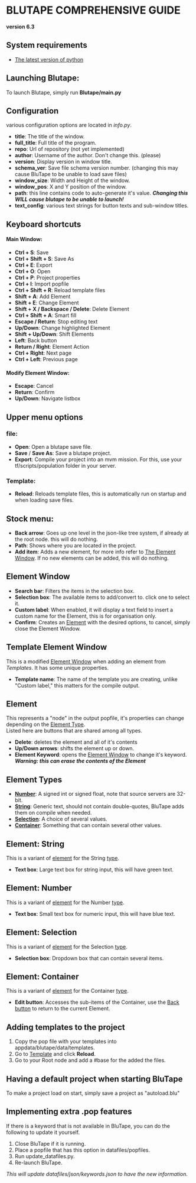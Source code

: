 # BLUTAPE COMPREHENSIVE GUIDE
**version 6.3**

## System requirements
* [The latest version of python](https://www.python.org/)

## Launching Blutape:
To launch Blutape, simply run **Blutape/main.py**

## Configuration
various configuration options are located in *info.py*.
* **title**: The title of the window.
* **full_title**: Full title of the program.
* **repo**: Url of repository (not yet implemented)
* **author**: Username of the author. Don't change this. (please)
* **version**: Display version in window title.
* **schema_ver**: Save file schema version number. (changing this may cause BluTape to be unable to load save files)
* **window_size**: Width and Height of the window.
* **window_pos**: X and Y position of the window.
* **path**: this line contains code to auto-generate it's value. ***Changing this WILL cause blutape to be unable to launch!***
* **text_config**: various text strings for button texts and sub-window titles.

## Keyboard shortcuts
#### Main Window:
* **Ctrl + S**: Save
* **Ctrl + Shift + S**: Save As
* **Ctrl + E**: Export
* **Ctrl + O**: Open
* **Ctrl + P**: Project properties
* **Ctrl + I**: Import popfile
* **Ctrl + Shift + R**: Reload template files
* **Shift + A**: Add Element
* **Shift + E**: Change Element
* **Shift + X / Backspace / Delete**: Delete Element
* **Ctrl + Shift + A**: Smart fill
* **Escape / Return**: Stop editing text
* **Up/Down**: Change highlighted Element
* **Shift + Up/Down**: Shift Elements
* **Left**: Back button
* **Return / Right**: Element Action
* **Ctrl + Right**: Next page
* **Ctrl + Left**: Previous page

#### Modify Element Window:
* **Escape**: Cancel
* **Return**: Confirm
* **Up/Down**: Navigate listbox

## Upper menu options
### file:
* **Open**: Open a blutape save file.
* **Save** / **Save As**: Save a blutape project.
* **Export**: Compile your project into an mvm mission. For this, use your tf/scripts/population folder in your server.

### Template:
* **Reload**: Reloads template files, this is automatically run on startup and when loading save files.

## Stock menu:
* **Back arrow**: Goes up one level in the json-like tree system, if already at the root node. this will do nothing.
* **Path**: Shows where you are located in the project.
* **Add item**: Adds a new element, for more info refer to [The Element Window](#element-window). If no new elements can be added, this will do nothing.

## Element Window
* **Search bar**: Filters the items in the selection box.
* **Selection box**: The available items to add/convert to. click one to select it.
* **Custom label**: When enabled, it will display a text field to insert a custom name for the Element, this is for organisation only.
* **Confirm**: Creates an [Element](#element) with the desired options, to cancel, simply close the Element Window.

## Template Element Window
This is a modified [Element Window](#element-window) when adding an element from *Templates*. It has some unique properties.
* **Template name**: The name of the template you are creating, unlike "Custom label," this matters for the compile output.

## Element
This represents a "node" in the output popfile, it's properties can change depending on the [Element Type](#element-types).\
Listed here are buttons that are shared among all types.
* **Delete**: deletes the element and all of it's contents
* **Up/Down arrows**: shifts the element up or down.
* **Element Keyword**: opens the [Element Window](#element-window) to change it's keyword. ***Warning: this can erase the contents of the Element***

## Element Types
* **[Number](#element-number)**: A signed int or signed float, note that source servers are 32-bit.
* **[String](#element-string)**: Generic text, should not contain double-quotes, BluTape adds them on compile when needed.
* **[Selection](#element-selection)**: A choice of several values.
* **[Container](#element-container)**: Something that can contain several other values.

## Element: String
This is a variant of [element](#element) for the String [type](#element-types).
* **Text box**: Large text box for string input, this will have green text.

## Element: Number
This is a variant of [element](#element) for the Number [type](#element-types).
* **Text box**: Small text box for numeric input, this will have blue text.

## Element: Selection
This is a variant of [element](#element) for the Selection [type](#element-types).
* **Selection box**: Dropdown box that can contain several items.

## Element: Container
This is a variant of [element](#element) for the Container [type](#element-types).
* **Edit button**: Accesses the sub-items of the Container, use the [Back button](#stock-menu) to return to the current Element.

## Adding templates to the project
1. Copy the pop file with your templates into appdata/blutape/data/templates.
2. Go to [Template](#template) and click **Reload**.
3. Go to your Root node and add a #base for the added the files.

## Having a default project when starting BluTape
To make a project load on start, simply save a project as "autoload.blu"

## Implementing extra .pop features
If there is a keyword that is not available in BluTape, you can do the following to update it yourself.
1. Close BluTape if it is running.
2. Place a popfile that has this option in datafiles/popfiles.
3. Run update_datafiles.py.
4. Re-launch BluTape.

*This will update datafiles/json/keywords.json to have the new information.*
